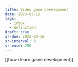 ```yaml
---
title: Video game development
date: 2023-03-12
tags:
  - inbox
  - definition
draft: true
sr-due: 2023-03-16
sr-interval: 3
sr-ease: 250
---
```


[[how i learn game development]]
